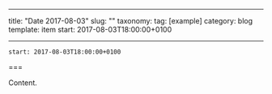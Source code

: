
---
title: "Date 2017-08-03"
slug: ""
taxonomy:
tag: [example]
category: blog
template: item
start: 2017-08-03T18:00:00+0100

---

``start: 2017-08-03T18:00:00+0100``

===

Content.
